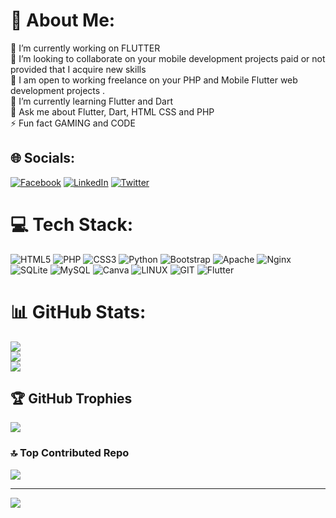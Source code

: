 # 💫 About Me:
🔭 I’m currently working on FLUTTER<br>👯 I’m looking to collaborate on your mobile development projects paid or not provided that I acquire new skills<br>🤝 I am open to working freelance on your PHP and Mobile Flutter web development projects  .<br>🌱 I’m currently learning Flutter and Dart<br>💬 Ask me about Flutter, Dart, HTML CSS and PHP<br>⚡ Fun fact GAMING and CODE


## 🌐 Socials:
[![Facebook](https://img.shields.io/badge/Facebook-%231877F2.svg?logo=Facebook&logoColor=white)](https://facebook.com/gzingbe) [![LinkedIn](https://img.shields.io/badge/LinkedIn-%230077B5.svg?logo=linkedin&logoColor=white)](https://linkedin.com/in/gomaz) [![Twitter](https://img.shields.io/badge/Twitter-%231DA1F2.svg?logo=Twitter&logoColor=white)](https://twitter.com/PHNXKID) 

# 💻 Tech Stack:
![HTML5](https://img.shields.io/badge/html5-%23E34F26.svg?style=for-the-badge&logo=html5&logoColor=white) ![PHP](https://img.shields.io/badge/php-%23777BB4.svg?style=for-the-badge&logo=php&logoColor=white) ![CSS3](https://img.shields.io/badge/css3-%231572B6.svg?style=for-the-badge&logo=css3&logoColor=white) ![Python](https://img.shields.io/badge/python-3670A0?style=for-the-badge&logo=python&logoColor=ffdd54) ![Bootstrap](https://img.shields.io/badge/bootstrap-%23563D7C.svg?style=for-the-badge&logo=bootstrap&logoColor=white) ![Apache](https://img.shields.io/badge/apache-%23D42029.svg?style=for-the-badge&logo=apache&logoColor=white) ![Nginx](https://img.shields.io/badge/nginx-%23009639.svg?style=for-the-badge&logo=nginx&logoColor=white) ![SQLite](https://img.shields.io/badge/sqlite-%2307405e.svg?style=for-the-badge&logo=sqlite&logoColor=white) ![MySQL](https://img.shields.io/badge/mysql-%2300f.svg?style=for-the-badge&logo=mysql&logoColor=white) ![Canva](https://img.shields.io/badge/Canva-%2300C4CC.svg?style=for-the-badge&logo=Canva&logoColor=white) ![LINUX](https://img.shields.io/badge/Linux-FCC624?style=for-the-badge&logo=linux&logoColor=black) ![GIT](https://img.shields.io/badge/Git-fc6d26?style=for-the-badge&logo=git&logoColor=white) ![Flutter](https://img.shields.io/badge/Flutter-%2302569B.svg?style=for-the-badge&logo=Flutter&logoColor=white)
# 📊 GitHub Stats:
![](https://github-readme-stats.vercel.app/api?username=phnxkid&theme=radical&hide_border=false&include_all_commits=true&count_private=true)<br/>
![](https://github-readme-streak-stats.herokuapp.com/?user=phnxkid&theme=radical&hide_border=false)<br/>
![](https://github-readme-stats.vercel.app/api/top-langs/?username=phnxkid&theme=radical&hide_border=false&include_all_commits=true&count_private=true&layout=compact)

## 🏆 GitHub Trophies
![](https://github-profile-trophy.vercel.app/?username=phnxkid&theme=radical&no-frame=false&no-bg=false&margin-w=4)

### 🔝 Top Contributed Repo
![](https://github-contributor-stats.vercel.app/api?username=phnxkid&limit=5&theme=dark&combine_all_yearly_contributions=true)


---
[![](https://visitcount.itsvg.in/api?id=phnxkid&icon=0&color=12)](https://visitcount.itsvg.in)

 

  
<!-- Proudly created with GPRM ( https://gprm.itsvg.in ) -->
